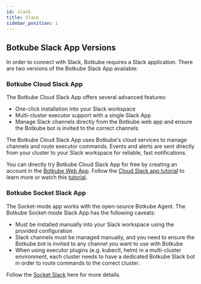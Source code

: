 ```yaml
---
id: slack
title: Slack
sidebar_position: 1
---
```


## Botkube Slack App Versions

In order to connect with Slack, Botkube requires a Slack application. There are two versions of the Botkube Slack App available:

### Botkube Cloud Slack App

The Botkube Cloud Slack App offers several advanced features:

- One-click installation into your Slack workspace
- Multi-cluster executor support with a single Slack App
- Manage Slack channels directly from the Botkube web app and ensure the Botkube bot is invited to the correct channels

The Botkube Cloud Slack App uses Botkube's cloud services to manage channels and route executor commands. Events and alerts are sent directly from your cluster to your Slack workspace for reliable, fast notifications.

You can directly try Botkube Cloud Slack App for free by creating an account in the [Botkube Web App](https://app.botkube.io). Follow the [Cloud Slack app tutorial](cloud-slack.mdx) to learn more or watch this [tutorial](https://youtu.be/AGKJsNro4jE?feature=shared).

### Botkube Socket Slack App

The Socket-mode app works with the open-source Botkube Agent. The Botkube Socket-mode Slack App has the following caveats:

- Must be installed manually into your Slack workspace using the provided configuration
- Slack channels must be managed manually, and you need to ensure the Botkube bot is invited to any channel you want to use with Botkube
- When using executor plugins (e.g. kubectl, helm) in a multi-cluster environment, each cluster needs to have a dedicated Botkube Slack bot in order to route commands to the correct cluster.

Follow the [Socket Slack](socket-slack.md) here for more details.
